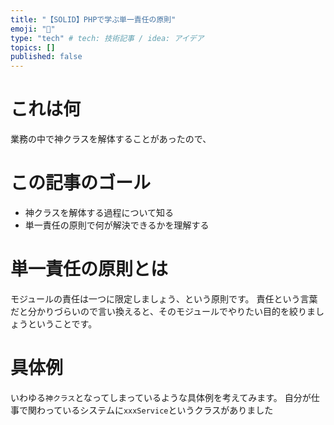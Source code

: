 ```yaml
---
title: "【SOLID】PHPで学ぶ単一責任の原則"
emoji: "🎉"
type: "tech" # tech: 技術記事 / idea: アイデア
topics: []
published: false
---
```

# これは何
業務の中で神クラスを解体することがあったので、
# この記事のゴール
- 神クラスを解体する過程について知る
- 単一責任の原則で何が解決できるかを理解する
# 単一責任の原則とは
モジュールの責任は一つに限定しましょう、という原則です。
責任という言葉だと分かりづらいので言い換えると、そのモジュールでやりたい目的を絞りましょうということです。
# 具体例
いわゆる`神クラス`となってしまっているような具体例を考えてみます。
自分が仕事で関わっているシステムに`xxxService`というクラスがありました